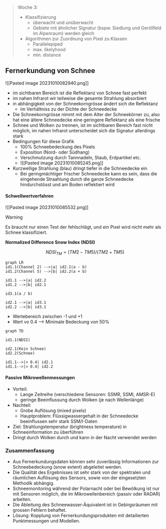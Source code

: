 > Woche 3:
> - Klassifizierung
> 	- überwacht und unüberwacht
> 	- Gebiete mit ähnlicher Signatur (bspw. Siedlung und Geröllfeld im Alpenraum) werden gleich
> - Algorithmen zur Zuordnung von Pixel zu Klassen
> 	- Parallelepiped
> 	- max. likelyhood
> 	- min. distance

## Fernerkundung von Schnee
![[Pasted image 20231010082940.png]]

- im sichtbaren Bereich ist die Reflektanz von Schnee fast perfekt
- im nahen Infrarot wir teilweise die gesamte Strahlung absorbiert
- in abhängigkeit von der Schneekorngrösse ändert sich die Reflektanz
	- im Verhältniss zu der Dichte der Schneedecke
- Die Schneekorngrösse nimmt mit dem Alter der Schneekörner zu, also hat eine ältere Schneedecke eine geringere Reflektanz als eine frische
- Schnee und Wolken zu trennen, ist im sichtbaren Bereich fast nicht möglich, im nahen Infrarot unterscheidet sich die Signatur allerdings stark
- Bedingungen für diese Grafik
	- 100% Schneebedeckung des Pixels
	- Exposition (Nord- oder Südhang)
	- Verschmutzung durch Tannnadeln, Staub, Erdpartikel etc.
	- ![[Pasted image 20231010085245.png]]
- Kurzwellige Strahlung (blau) dringt tiefer in die Schneedecke ein
	- Bei geringmächtiger frischer Schneedecke kann es sein, dass die eingehende Straahlung durch die ganze Schneedecke hindurchstösst und am Boden reflektiert wird

#### Schwellwertverfahren
![[Pasted image 20231010085532.png]]

> [!warning]
> Es braucht nur einen Test der fehlschlägt, und ein Pixel wird nicht mehr als Schnee klassifiziert.


**Normalized Difference Snow Index (NDSI)**

$$
NDSI_{TM} = (TM2 - TM5)/(TM2 + TM5)
$$


```mermaid
graph LR
id1.1(Channel 2) -->|a| id2.1(a - b)
id1.2(Channel 5) -->|b| id2.2(a + b)

id1.1 -->|a| id2.2
id1.2 -->|b| id2.1

id3.1(a / b)

id2.1 -->|a| id3.1
id2.2 -->|b| id3.1

```

- Wertebereich zwischen -1 und +1
- Wert vo 0.4 --> Minimale Bedeckung von 50%

```mermaid
graph TD

id1.1(NDSI)

id2.1(Kein Schnee)
id2.2(Schnee)

id1.1-->|< 0.4| id2.1
id1.1-->|> 0.4| id2.2

```

#### Passive Mikrowellenmessungen

- Vorteil:
	- Lange Zeitreihe (verschiedene Sensoren: SSMR, SSMI, AMSR-E)
	- geringe Beeinflussung durch Wolken (je nach Wellenlänge)
- Nachteil:
	- Grobe Auflösung (mixed pixels)
	- Hauptproblem: Flüssigwassergehalt in der Schneedecke beeinflussen sehr stark SSM/I-Daten
- Ziel: Strahlungstemperatur (brightness temperature) in  Schneeinformation zu überführen
- Dringt durch Wolken durch und kann in der Nacht verwendet werden

### Zusammenfassung

- Aus Fernerkundungsdaten können sehr zuverlässig Informationen zur Schneebedeckung (snow extent) abgeleitet werden.
- Die Qualität des Ergebnisses ist sehr stark von der spektralen und räumlichen Auflösung des Sensors, sowie von der eingesetzten Methodik abhängig.
- Schneemonitoring während der Polarnacht oder bei Bewölkung ist nur mit Sensoren möglich, die im Mikrowellenbereich (passiv oder RADAR) arbeiten.
- Die Ableitung des Schneewasser-Äquivalent ist in Gebirgsräumen mit grossen Fehlern behaftet.
- Lösung: Kopplung von Fernerkundungsprodukten mit detailierten Punktmessungen und Modellen.
